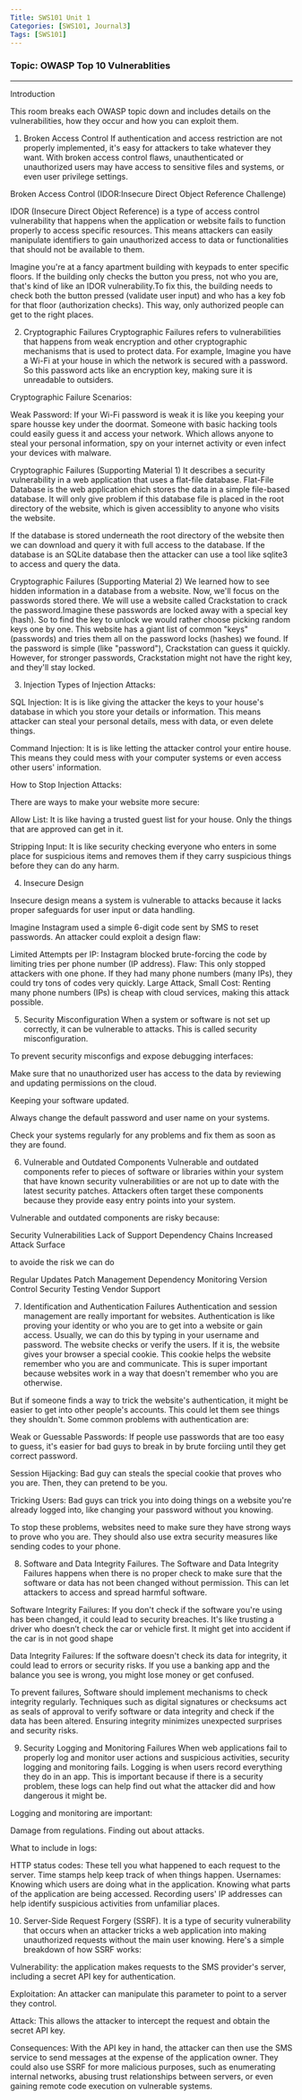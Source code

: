 ```yaml
---
Title: SWS101 Unit 1 
Categories: [SWS101, Journal3]
Tags: [SWS101]
---
```


### Topic: OWASP Top 10 Vulnerablities
----

Introduction

This room breaks each OWASP topic down and includes details on the vulnerabilities, how they occur and how you can exploit them.

1. Broken Access Control
If authentication and access restriction are not properly implemented, it's easy for attackers to take whatever they want. With broken access control flaws, unauthenticated or unauthorized users may have access to sensitive files and systems, or even user privilege settings.

Broken Access Control (IDOR:Insecure Direct Object Reference Challenge)

IDOR (Insecure Direct Object Reference) is a type of access control vulnerability that happens when the application or website fails to function properly to access specific resources. This means  attackers can easily manipulate identifiers to gain unauthorized access to data or functionalities that should not be available to them.

Imagine you're at a fancy apartment building with keypads to enter specific floors. If the building only checks the button you press, not who you are, that's kind of like an IDOR vulnerability.To fix this, the building needs to check both the button pressed (validate user input) and who has a key fob for that floor (authorization checks). This way, only authorized people can get to the right places.

2. Cryptographic Failures
Cryptographic Failures refers to vulnerabilities that happens from weak encryption and other cryptographic mechanisms that is used to protect data. For example, Imagine you have a Wi-Fi at your house in which the network is secured with a password. So this password acts like an encryption key, making sure it is unreadable to outsiders.

Cryptographic Failure Scenarios:

Weak Password: If your Wi-Fi password is weak it is like you keeping your spare housse key under the doormat. Someone with basic hacking tools could easily guess it and access your network. Which allows anyone to steal your personal information, spy on your internet activity or even infect your devices with malware.

Cryptographic Failures (Supporting Material 1)
It describes a security vulnerability in a web application that uses a flat-file database. Flat-File Database is the web application ehich  stores the data in a simple file-based database. It will only give problem if this database file is placed in the root directory of the website, which is given accessiblity to anyone who visits the website.

If the database is stored underneath the root directory of the website then we can download and query it with full access to the database. If the database is an SQLite database then the attacker can use a tool like sqlite3 to access and query the data.

Cryptographic Failures (Supporting Material 2)
We learned how to see hidden information in a database from a website. Now, we'll focus on the passwords stored there. We will use a website called Crackstation to crack the password.Imagine these passwords are locked away with a special key (hash). So to find the key to unlock we would rather choose picking random keys one by one. This website has a giant list of common "keys" (passwords) and tries them all on the password locks (hashes) we found. If the password is simple (like "password"), Crackstation can guess it quickly. However, for stronger passwords, Crackstation might not have the right key, and they'll stay locked.

3. Injection
Types of Injection Attacks:

SQL Injection: It is is like giving the attacker the keys to your house's database in which you store your details or information. This means attacker can steal your personal details, mess with data, or even delete things.

Command Injection: It is is like letting the attacker control your entire house. This means they could mess with your computer systems or even access other users' information.

How to Stop Injection Attacks:

There are ways to make your website more secure:

Allow List: It is like having a trusted guest list for your house. Only the things that are  approved can get in it.

Stripping Input: It is like security checking everyone who enters in some place for suspicious items and removes them if they carry suspicious things before they can do any harm.

4. Insecure Design

Insecure design means a system is vulnerable to attacks because it lacks proper safeguards for user input or data handling.

Imagine Instagram used a simple 6-digit code sent by SMS to reset passwords. An attacker could exploit a design flaw:

Limited Attempts per IP: Instagram blocked brute-forcing the code by limiting tries per phone number (IP address).
Flaw: This only stopped attackers with one phone. If they had many phone numbers (many IPs), they could try tons of codes very quickly.
Large Attack, Small Cost: Renting many phone numbers (IPs) is cheap with cloud services, making this attack possible.

5. Security Misconfiguration
When a system or software is not set up correctly, it can be vulnerable to attacks. This is called security misconfiguration.

To prevent security misconfigs and expose debugging interfaces:

Make sure that no unauthorized user has access to the data by reviewing and updating permissions on the cloud.

Keeping your software updated.

Always change the default password and user name on your systems.

Check your systems regularly for any problems and fix them as soon as they are found.

6. Vulnerable and Outdated Components
Vulnerable and outdated components refer to pieces of software or libraries within your system that have known security vulnerabilities or are not up to date with the latest security patches. Attackers often target these components because they provide easy entry points into your system.

Vulnerable and outdated components are risky because:

Security Vulnerabilities
Lack of Support
Dependency Chains
Increased Attack Surface

to avoide the risk we can do 

Regular Updates
Patch Management
Dependency Monitoring
Version Control
Security Testing
Vendor Support

7. Identification and Authentication Failures
Authentication and session management are really important for websites. Authentication is like proving your identity or who you are to get into a website or gain access. Usually, we can do this by typing in your username and password. The website checks or verify the users. If it is, the website gives your browser a special cookie. This cookie helps the website remember who you are and communicate. This is super important because websites work in a way that doesn't remember who you are otherwise.

But if someone finds a way to trick the website's authentication, it might be easier to get into other people's accounts. This could let them see things they shouldn't. Some common problems with authentication are:

Weak or Guessable Passwords: If people use passwords that are too easy to guess, it's easier for bad guys to break in by brute forciing until they get correct password.

Session Hijacking: Bad guy can steals the special cookie that proves who you are. Then, they can pretend to be you.

Tricking Users: Bad guys can trick you into doing things on a website you're already logged into, like changing your password without you knowing.

To stop these problems, 
websites need to make sure they have strong ways to prove who you are. 
They should also use extra security measures like sending codes to your phone. 

8. Software and Data Integrity Failures.
The Software and Data Integrity Failures happens when there is no proper check to make sure that  the software or data has not been changed without permission.  This can let attackers to access and spread harmful software.

Software Integrity Failures:
If you don't check if the software you're using has been changed, it could lead to security breaches. It's like trusting a driver who doesn’t check the car or vehicle first. It might get into accident if the car is in not good shape

Data Integrity Failures:
If the software doesn't check its data for integrity, it could lead to errors or security risks. If you use a banking app and the balance you see is wrong, you might lose money or get confused.

To prevent failures, 
Software should implement mechanisms to check integrity regularly.
Techniques such as digital signatures or checksums act as seals of approval to verify software or data integrity and check if the data has been altered.
Ensuring integrity minimizes unexpected surprises and security risks.

9. Security Logging and Monitoring Failures
When web applications fail to properly log and monitor user actions and suspicious activities, security logging and monitoring fails. Logging is when users record everything they do in an app. This is important because if there is a security problem, these logs can help find out what the attacker did and how dangerous it might be.

Logging and monitoring are important:

Damage from regulations.
Finding out about attacks.

What to include in logs:

HTTP status codes: These tell you what happened to each request to the server.
Time stamps help keep track of when things happen.
Usernames: Knowing which users are doing what in the application.
Knowing what parts of the application are being accessed.
Recording users' IP addresses can help identify suspicious activities from unfamiliar places.

10. Server-Side Request Forgery (SSRF).
It is a type of security vulnerability that occurs when an attacker tricks a web application into making unauthorized requests without the main user knowing. 
Here's a simple breakdown of how SSRF works:

Vulnerability: the application makes requests to the SMS provider's server, including a secret API key for authentication.

Exploitation: An attacker can manipulate this parameter to point to a server they control.

Attack: This allows the attacker to intercept the request and obtain the secret API key.

Consequences: With the API key in hand, the attacker can then use the SMS service to send messages at the expense of the application owner. They could also use SSRF for more malicious purposes, such as enumerating internal networks, abusing trust relationships between servers, or even gaining remote code execution on vulnerable systems.